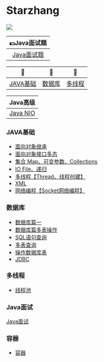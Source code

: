 # Starzhang
![](https://i.imgur.com/cEjAJjU.png)


|:dollar:Java面试题 |
|:------: |
|[Java面试题](https://juejin.im/post/5c4c4da051882525dd593a5b) |





| 🍏 | 🍱 |🥑  |
| :--------: | :---------:| :--------: |
| [JAVA基础](#JAVA基础) | [数据库](#数据库知识)|[多线程](#多线程) |

| Java高级|
|-----|
| [Java NIO](https://blog.csdn.net/u011676417/article/details/86761750) |

### JAVA基础
- [面向对象继承](https://blog.csdn.net/u011676417/article/details/86601781)
- [面向对象接口多态](https://blog.csdn.net/u011676417/article/details/86602926)
- [集合 Map、可变参数、Collections](https://blog.csdn.net/u011676417/article/details/86370920)
- [IO File、递归](https://my.oschina.net/u/2441327/blog/3000695)
- [多线程【Thread、线程创建】](https://blog.csdn.net/u011676417/article/details/86500608)
- [XML](https://blog.csdn.net/u011676417/article/details/86532977)
- [网络编程【Socket网络编程】](https://blog.csdn.net/u011676417/article/details/86517114)


### 数据库
- [数据库篇一](https://blog.csdn.net/u011676417/article/details/86558627)
- [数据库篇多表操作](https://blog.csdn.net/u011676417/article/details/86558635)
- [SQL语句查询](https://blog.csdn.net/u011676417/article/details/86568017)
- [多表查询](https://blog.csdn.net/u011676417/article/details/86586892)
- [操作数据库表](https://blog.csdn.net/u011676417/article/details/86614484)
- [JDBC](https://yq.aliyun.com/articles/691266)


### 多线程
- [线程池](https://blog.csdn.net/u011676417/article/details/80762529)


### Java面试
[Java面试](https://juejin.im/post/5c4c4da051882525dd593a5b)


### 容器
- [容器](https://my.oschina.net/u/2441327/blog/3007519)
